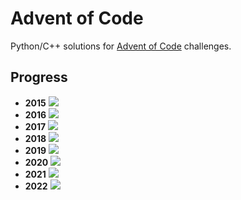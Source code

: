 # Advent of Code
Python/C++ solutions for [Advent of Code](https://adventofcode.com/) challenges.

## Progress
- **2015** ![](https://progress-bar.dev/-1/?scale=25&width=300&suffix=/25)
- **2016** ![](https://progress-bar.dev/-1/?scale=25&width=300&suffix=/25)
- **2017** ![](https://progress-bar.dev/-1/?scale=25&width=300&suffix=/25)
- **2018** ![](https://progress-bar.dev/-1/?scale=25&width=300&suffix=/25)
- **2019** ![](https://progress-bar.dev/-1/?scale=25&width=300&suffix=/25)
- **2020** ![](https://progress-bar.dev/-1/?scale=25&width=300&suffix=/25)
- **2021** ![](https://progress-bar.dev/-1/?scale=25&width=300&suffix=/25)
- **2022** ![](https://progress-bar.dev/-1/?scale=25&width=300&suffix=/25)
